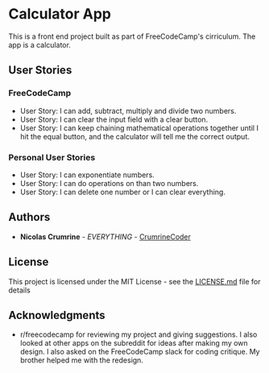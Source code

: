 # Calculator App

This is a front end project built as part of FreeCodeCamp's cirriculum. The app is a calculator. 

## User Stories

### FreeCodeCamp

* User Story: I can add, subtract, multiply and divide two numbers.
* User Story: I can clear the input field with a clear button.
* User Story: I can keep chaining mathematical operations together until I hit the equal button, and the calculator will tell me the correct output.

### Personal User Stories

* User Story: I can exponentiate numbers. 
* User Story: I can do operations on than two numbers.  
* User Story: I can delete one number or I can clear everything. 

## Authors

* **Nicolas Crumrine** - *EVERYTHING* - [CrumrineCoder](https://github.com/CrumrineCoder)

## License

This project is licensed under the MIT License - see the [LICENSE.md](LICENSE.md) file for details

## Acknowledgments

* r/freecodecamp for reviewing my project and giving suggestions. I also looked at other  apps on the subreddit for ideas after making my own design. I also asked on the FreeCodeCamp slack for coding critique. My brother helped me with the redesign. 
